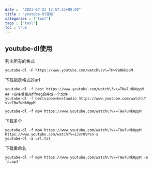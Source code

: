 ```yaml
---
date :  "2021-07-23 17:57:33+08:00"
title : "youtube-dl使用" 
categories : ["tool"] 
tags : ["tool"] 
toc : true
---
```


## youtube-dl使用

列出所有的格式

```
youtube-dl -F https://www.youtube.com/watch\?v\=THw7uNkHppM
```

下载指定格式的url

```
youtube-dl -f best https://www.youtube.com/watch\?v\=THw7uNkHppM
## +意味着使用ffmeg合并成一个文件
youtube-dl -f bestvideo+bestaudio https://www.youtube.com/watch\?v\=THw7uNkHppM

youtube-dl -f mp4 https://www.youtube.com/watch\?v\=THw7uNkHppM
```

下载多个

```
youtube-dl -f mp4 https://www.youtube.com/watch\?v\=THw7uNkHppM  https://www.youtube.com/watch?v=iJvr0VPsn-s
youtube-dl -a url.txt
```

下载重命名

```
youtube-dl -f mp4 https://www.youtube.com/watch\?v\=THw7uNkHppM -o 'a.mp4'
```

